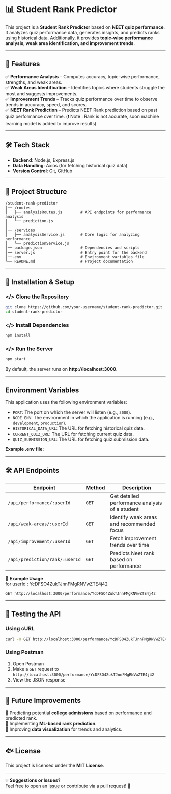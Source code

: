 # 📊 Student Rank Predictor

This project is a **Student Rank Predictor** based on **NEET quiz performance**. It analyzes quiz performance data, generates insights, and predicts ranks using historical data. Additionally, it provides **topic-wise performance analysis, weak area identification, and improvement trends**.  

---

## 🚀 Features

✅ **Performance Analysis** – Computes accuracy, topic-wise performance, strengths, and weak areas.  
✅ **Weak Areas Identification** – Identifies topics where students struggle the most and suggests improvements.  
✅ **Improvement Trends** – Tracks quiz performance over time to observe trends in accuracy, speed, and scores.  
✅ **NEET Rank Prediction** – Predicts NEET Rank prediction based on past quiz performance over time. (❗️ Note : Rank is not accurate, soon machine learning model is added to improve results)

---

## 🛠 Tech Stack

- **Backend**: Node.js, Express.js  
- **Data Handling**: Axios (for fetching historical quiz data)  
- **Version Control**: Git, GitHub  

---

## 💂️ Project Structure

```
/student-rank-predictor
│️── /routes
│️   ├── analysisRoutes.js        # API endpoints for performance analysis
│️   └── prediction.js
│️   
│️── /services
│️   ├── analysisService.js       # Core logic for analyzing performance
│️   └── predictionService.js
│️── package.json                 # Dependencies and scripts
│️── server.js                    # Entry point for the backend
│️──.env                          # Environment variables file
└── README.md                    # Project documentation

```

---

## 🚀 Installation & Setup

### </> Clone the Repository
```bash
git clone https://github.com/your-username/student-rank-predictor.git
cd student-rank-predictor
```

### </> Install Dependencies
```bash
npm install
```

### </> Run the Server
```bash
npm start
```
By default, the server runs on **http://localhost:3000**.

---

## Environment Variables

This application uses the following environment variables:

- `PORT`: The port on which the server will listen (e.g., `3000`).
- `NODE_ENV`: The environment in which the application is running (e.g., `development`, `production`).
- `HISTORICAL_DATA_URL`: The URL for fetching historical quiz data.
- `CURRENT_QUIZ_URL`: The URL for fetching current quiz data.
- `QUIZ_SUBMISSION_URL`: The URL for fetching quiz submission data.

**Example .env file:**

---

## 🛠 API Endpoints

| Endpoint | Method | Description |
|----------|--------|-------------|
| `/api/performance/:userId` | `GET` | Get detailed performance analysis of a student |
| `/api/weak-areas/:userId` | `GET` | Identify weak areas and recommended focus |
| `/api/improvement/:userId` | `GET` | Fetch improvement trends over time |
| `/api/prediction/rank/:userId` | `GET` | Predicts Neet rank based on performance |

📌 **Example Usage**  
for userId : YcDFSO4ZukTJnnFMgRNVwZTE4j42
```bash
GET http://localhost:3000/performance/YcDFSO4ZukTJnnFMgRNVwZTE4j42
```

---

## 🧪 Testing the API

### **Using cURL**
```bash
curl -X GET http://localhost:3000/performance/YcDFSO4ZukTJnnFMgRNVwZTE4j42
```

### **Using Postman**
1. Open Postman  
2. Make a `GET` request to `http://localhost:3000/performance/YcDFSO4ZukTJnnFMgRNVwZTE4j42`  
3. View the JSON response  


---

## 📌 Future Improvements

🔹 Predicting potential **college admissions** based on performance and predicted rank.  
🔹 Implementing **ML-based rank prediction**.  
🔹 Improving **data visualization** for trends and analytics.  

---

## 🐟 License

This project is licensed under the **MIT License**.  

---

💡 **Suggestions or Issues?**  
Feel free to open an [issue](https://github.com/lokeshkarra/student-rank-predictor-api/issues) or contribute via a pull request! 🚀

